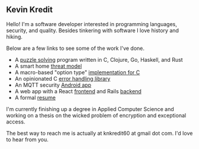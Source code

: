 ## Kevin Kredit

Hello! I'm a software developer interested in programming languages, security, and quality. Besides tinkering with
software I love history and hiking.

Below are a few links to see some of the work I've done.

- A [puzzle solving](https://github.com/kkredit/scramble-squares-solvers) program written in C, Clojure, Go, Haskell, and Rust
- A smart home [threat model](https://github.com/kkredit/smart-home-threat-model)
- A macro-based "option type" [implementation for C](https://github.com/kkredit/c_options)
- An opinionated C [error handling library](https://github.com/kkredit/z_check)
- An MQTT security [Android app](https://github.com/kkredit/MQTT-sweeper-android)
- A web app with a React [frontend](https://github.com/kkredit/slp-therapy-tracker) and Rails [backend](https://github.com/kkredit/slp-therapy-tracker-backend)
- A formal [resume](https://github.com/kkredit/resume/blob/master/example/example-resume.pdf)

I'm currently finishing up a degree in Applied Computer Science and working on a thesis on the wicked problem of
encryption and exceptional access.

The best way to reach me is actually at knkredit60 at gmail dot com. I'd love to hear from you.

